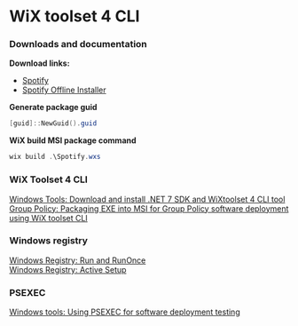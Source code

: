 # WiX toolset 4 CLI
### Downloads and documentation
<b>Download links:</b> <br /> 
* [Spotify](https://www.spotify.com/de-en/download/windows/) <br />
* [Spotify Offline Installer](https://download.scdn.co/SpotifyFullSetup.exe)

<b>Generate package guid</b>
```powershell
[guid]::NewGuid().guid
```

<b>WiX build MSI package command</b>
```powershell
wix build .\Spotify.wxs
```

### WiX Toolset 4 CLI <br />
[Windows Tools: Download and install .NET 7 SDK and WiXtoolset 4 CLI tool](https://youtu.be/ukrIlmadTjw) <br />
[Group Policy: Packaging EXE into MSI for Group Policy software deployment using WiX toolset CLI](https://youtu.be/pZ42XS2Ucsg) <br />

### Windows registry <br />
[Windows Registry: Run and RunOnce](https://youtu.be/zgFzCq5uEPw) <br />
[Windows Registry: Active Setup](https://youtu.be/HrVJ7wdvfmo) <br />

### PSEXEC
[Windows tools: Using PSEXEC for software deployment testing](https://youtu.be/9ywdTna_TLc) <br />